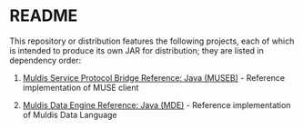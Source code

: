 # README

This repository or distribution features the following projects,
each of which is intended to produce its own JAR for distribution;
they are listed in dependency order:

1. [Muldis Service Protocol Bridge Reference: Java (MUSEB)](Muldis_Service_Protocol_Bridge_Reference) - Reference implementation of MUSE client

1. [Muldis Data Engine Reference: Java (MDE)](Muldis_Data_Engine_Reference) - Reference implementation of Muldis Data Language

